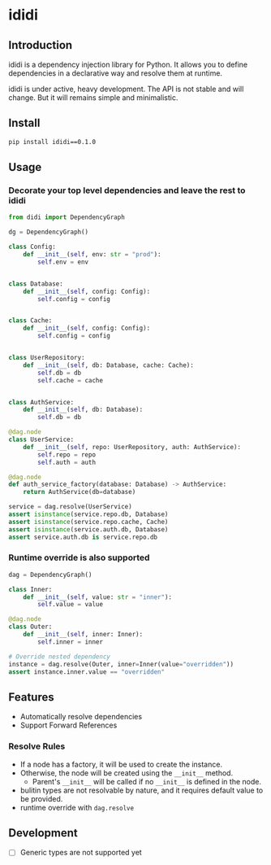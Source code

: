 # ididi

## Introduction

ididi is a dependency injection library for Python. It allows you to define dependencies in a declarative way and resolve them at runtime.

ididi is under active, heavy development. The API is not stable and will change.
But it will remains simple and minimalistic.

## Install

```bash
pip install ididi==0.1.0
```

## Usage

### Decorate your top level dependencies and leave the rest to ididi

```python
from didi import DependencyGraph

dg = DependencyGraph()

class Config:
    def __init__(self, env: str = "prod"):
        self.env = env


class Database:
    def __init__(self, config: Config):
        self.config = config


class Cache:
    def __init__(self, config: Config):
        self.config = config


class UserRepository:
    def __init__(self, db: Database, cache: Cache):
        self.db = db
        self.cache = cache


class AuthService:
    def __init__(self, db: Database):
        self.db = db

@dag.node
class UserService:
    def __init__(self, repo: UserRepository, auth: AuthService):
        self.repo = repo
        self.auth = auth

@dag.node
def auth_service_factory(database: Database) -> AuthService:
    return AuthService(db=database)

service = dag.resolve(UserService)
assert isinstance(service.repo.db, Database)
assert isinstance(service.repo.cache, Cache)
assert isinstance(service.auth.db, Database)
assert service.auth.db is service.repo.db
```

### Runtime override is also supported

```python
dag = DependencyGraph()

class Inner:
    def __init__(self, value: str = "inner"):
        self.value = value

@dag.node
class Outer:
    def __init__(self, inner: Inner):
        self.inner = inner

# Override nested dependency
instance = dag.resolve(Outer, inner=Inner(value="overridden"))
assert instance.inner.value == "overridden"
```

## Features

- Automatically resolve dependencies
- Support Forward References

### Resolve Rules

- If a node has a factory, it will be used to create the instance.
- Otherwise, the node will be created using the `__init__` method.
  - Parent's `__init__` will be called if no `__init__` is defined in the node.
- bulitin types are not resolvable by nature, and it requires default value to be provided.
- runtime override with `dag.resolve`

## Development

- [ ] Generic types are not supported yet
